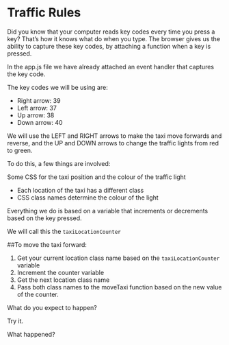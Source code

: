 # Traffic Rules

Did you know that your computer reads key codes every time you press a key? That’s how it knows what do when you type. The browser gives us the ability to capture these key codes, by attaching a function when a key is pressed.


In the app.js file we have already attached an event handler that captures the key code.

The key codes we will be using are:

- Right arrow: 39 
- Left arrow: 37 
- Up arrow: 38 
- Down arrow: 40 
 

We will use the LEFT and RIGHT arrows to make the taxi move forwards and reverse, and the UP and DOWN arrows to change the traffic lights from red to green.

  

To do this, a few things are involved:

Some CSS for the taxi position and the colour of the traffic light

- Each location of the taxi has a different class 
- CSS class names determine the colour of the light 
  

Everything we do is based on a variable that increments or decrements based on the key pressed. 

We will call this the `taxiLocationCounter`

  

##To move the taxi forward:

1. Get your current location class name based on the `taxiLocationCounter` variable 
2. Increment the counter variable 
3. Get the next location class name 
4. Pass both class names to the moveTaxi function based on the new value of the counter. 
  

What do you expect to happen?

  

Try it. 

What happened?
